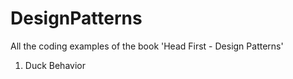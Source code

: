 # DesignPatterns
All the coding examples of the book 'Head First - Design Patterns'

1. Duck Behavior
